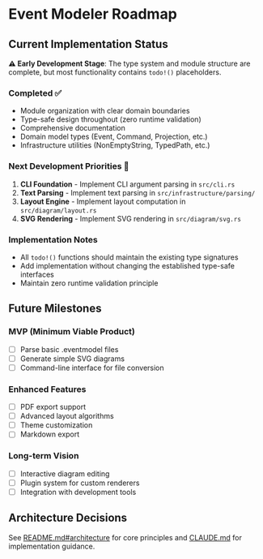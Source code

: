 # Event Modeler Roadmap

## Current Implementation Status

**⚠️ Early Development Stage**: The type system and module structure are complete, but most functionality contains `todo!()` placeholders.

### Completed ✅
- Module organization with clear domain boundaries
- Type-safe design throughout (zero runtime validation)
- Comprehensive documentation
- Domain model types (Event, Command, Projection, etc.)
- Infrastructure utilities (NonEmptyString, TypedPath, etc.)

### Next Development Priorities 🚧

1. **CLI Foundation** - Implement CLI argument parsing in `src/cli.rs`
2. **Text Parsing** - Implement text parsing in `src/infrastructure/parsing/`
3. **Layout Engine** - Implement layout computation in `src/diagram/layout.rs`
4. **SVG Rendering** - Implement SVG rendering in `src/diagram/svg.rs`

### Implementation Notes
- All `todo!()` functions should maintain the existing type signatures
- Add implementation without changing the established type-safe interfaces
- Maintain zero runtime validation principle

## Future Milestones

### MVP (Minimum Viable Product)
- [ ] Parse basic .eventmodel files
- [ ] Generate simple SVG diagrams
- [ ] Command-line interface for file conversion

### Enhanced Features
- [ ] PDF export support
- [ ] Advanced layout algorithms
- [ ] Theme customization
- [ ] Markdown export

### Long-term Vision
- [ ] Interactive diagram editing
- [ ] Plugin system for custom renderers
- [ ] Integration with development tools

## Architecture Decisions

See [README.md#architecture](README.md#architecture) for core principles and [CLAUDE.md](CLAUDE.md) for implementation guidance.